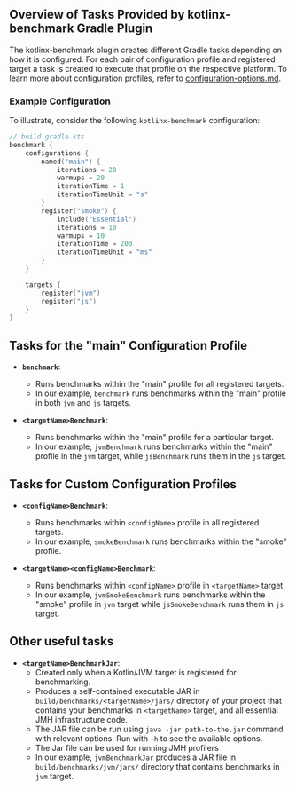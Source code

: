 ## Overview of Tasks Provided by kotlinx-benchmark Gradle Plugin

The kotlinx-benchmark plugin creates different Gradle tasks depending on how it is configured.
For each pair of configuration profile and registered target a task is created to execute that profile on the respective platform.
To learn more about configuration profiles, refer to [configuration-options.md](configuration-options.md).

### Example Configuration

To illustrate, consider the following `kotlinx-benchmark` configuration:

```kotlin
// build.gradle.kts
benchmark {
    configurations {
        named("main") {
            iterations = 20
            warmups = 20
            iterationTime = 1
            iterationTimeUnit = "s"
        }
        register("smoke") {
            include("Essential")
            iterations = 10
            warmups = 10
            iterationTime = 200
            iterationTimeUnit = "ms"
        }
    }

    targets {
        register("jvm")
        register("js")
    }
}
```

## Tasks for the "main" Configuration Profile

- **`benchmark`**:
    - Runs benchmarks within the "main" profile for all registered targets. 
    - In our example, `benchmark` runs benchmarks within the "main" profile in both `jvm` and `js` targets.

- **`<targetName>Benchmark`**:
    - Runs benchmarks within the "main" profile for a particular target.
    - In our example, `jvmBenchmark` runs benchmarks within the "main" profile in the `jvm` target, while `jsBenchmark` runs them in the `js` target.

## Tasks for Custom Configuration Profiles

- **`<configName>Benchmark`**:
    - Runs benchmarks within `<configName>` profile in all registered targets.
    - In our example, `smokeBenchmark` runs benchmarks within the "smoke" profile.

- **`<targetName><configName>Benchmark`**:
    - Runs benchmarks within `<configName>` profile in `<targetName>` target.
    - In our example, `jvmSmokeBenchmark` runs benchmarks within the "smoke" profile in `jvm` target while `jsSmokeBenchmark` runs them in `js` target.

## Other useful tasks

- **`<targetName>BenchmarkJar`**:
    - Created only when a Kotlin/JVM target is registered for benchmarking.
    - Produces a self-contained executable JAR in `build/benchmarks/<targetName>/jars/` directory of your project that contains your benchmarks in `<targetName>` target, and all essential JMH infrastructure code.
    - The JAR file can be run using `java -jar path-to-the.jar` command with relevant options. Run with `-h` to see the available options.
    - The Jar file can be used for running JMH profilers
    - In our example, `jvmBenchmarkJar` produces a JAR file in `build/benchmarks/jvm/jars/` directory that contains benchmarks in `jvm` target.
